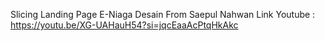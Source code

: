 Slicing Landing Page E-Niaga
Desain From Saepul Nahwan
Link Youtube : https://youtu.be/XG-UAHauH54?si=jqcEaaAcPtqHkAkc

